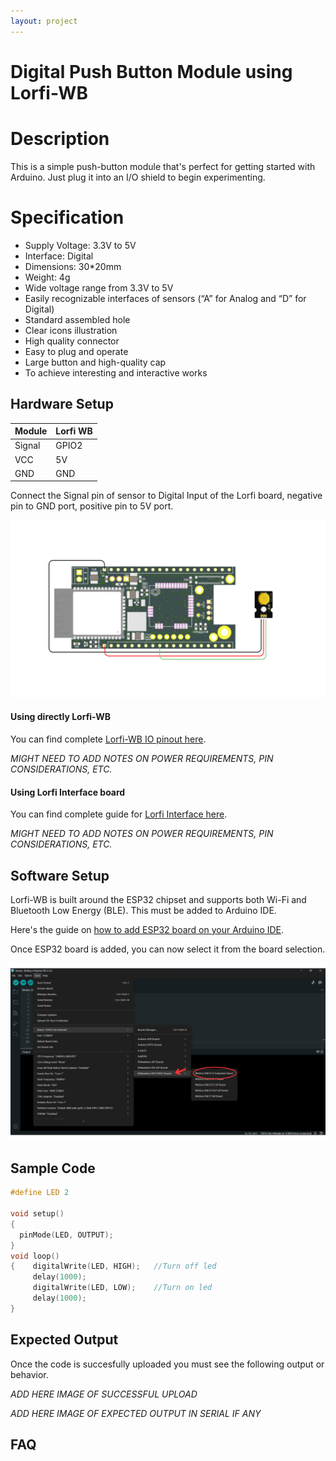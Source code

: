 ```yaml
---
layout: project
---
```


# Digital Push Button Module using Lorfi-WB

# Description

This is a simple push-button module that's perfect for getting started with Arduino. Just plug it into an I/O shield to begin experimenting.


# Specification

- Supply Voltage: 3.3V to 5V
- Interface: Digital
- Dimensions: 30*20mm
- Weight: 4g
- Wide voltage range from 3.3V to 5V
- Easily recognizable interfaces of sensors (“A” for Analog and “D” for Digital)
- Standard assembled hole
- Clear icons illustration
- High quality connector
- Easy to plug and operate
- Large button and high-quality cap
- To achieve interesting and interactive works

## Hardware Setup 

|     Module    |   Lorfi WB  |
|---------------|-------------|
| Signal        | GPIO2       |
| VCC           | 5V          |
| GND           | GND         |

Connect the Signal pin of sensor to Digital Input of the Lorfi board, negative pin to GND port, positive pin to 5V port.

![Digital Push Button Module](\assets\Images\LORFI_Components\Lorfi-WB_Modules\4.png)

#### Using directly Lorfi-WB

You can find complete <a href="/docs/Hardware_Guide.html">Lorfi-WB IO pinout here</a>.

*MIGHT NEED TO ADD NOTES ON POWER REQUIREMENTS, PIN CONSIDERATIONS, ETC.*

#### Using Lorfi Interface board

You can find complete guide for <a href="/docs/Hardware_Guide.html">Lorfi Interface here</a>.

*MIGHT NEED TO ADD NOTES ON POWER REQUIREMENTS, PIN CONSIDERATIONS, ETC.*

## Software Setup

Lorfi-WB is built around the ESP32 chipset and supports both Wi-Fi and Bluetooth Low Energy (BLE). This must be added to Arduino IDE.

Here's the guide on <a href="/docs/Software_Guide.html">how to add ESP32 board on your Arduino IDE</a>.

Once ESP32 board is added, you can now select it from the board selection.

![Software Guide 4](\assets\Images\LORFI_Components\Software-Guide_Images\Software_Guide4.png)

## **Sample Code**
```c
#define LED 2

void setup()
{
  pinMode(LED, OUTPUT); 
}
void loop()
{    digitalWrite(LED, HIGH);   //Turn off led
     delay(1000);
     digitalWrite(LED, LOW);    //Turn on led
     delay(1000);
}
```

## Expected Output

Once the code is succesfully uploaded you must see the following output or behavior.

*ADD HERE IMAGE OF SUCCESSFUL UPLOAD*

*ADD HERE IMAGE OF EXPECTED OUTPUT IN SERIAL IF ANY*

## FAQ


